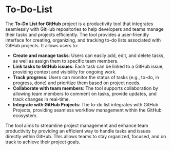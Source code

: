 # To-Do-List
The **To-Do List for GitHub** project is a productivity tool that integrates seamlessly with GitHub repositories to help developers and teams manage their tasks and projects efficiently. The tool provides a user-friendly interface for creating, organizing, and tracking to-do lists associated with GitHub projects. It allows users to:

- **Create and manage tasks**: Users can easily add, edit, and delete tasks, as well as assign them to specific team members.
- **Link tasks to GitHub issues**: Each task can be linked to a GitHub issue, providing context and visibility for ongoing work.
- **Track progress**: Users can monitor the status of tasks (e.g., to-do, in progress, done) and prioritize them based on project needs.
- **Collaborate with team members**: The tool supports collaboration by allowing team members to comment on tasks, provide updates, and track changes in real-time.
- **Integrate with GitHub Projects**: The to-do list integrates with GitHub Projects, providing seamless workflow management within the GitHub ecosystem.

The tool aims to streamline project management and enhance team productivity by providing an efficient way to handle tasks and issues directly within GitHub. This allows teams to stay organized, focused, and on track to achieve their project goals.
